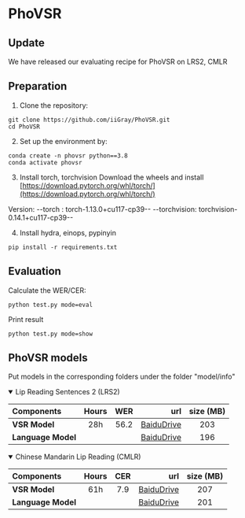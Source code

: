 # PhoVSR

## Update

We have released our evaluating recipe for PhoVSR on LRS2, CMLR


## Preparation
1. Clone the repository:
```
git clone https://github.com/iiGray/PhoVSR.git
cd PhoVSR
```


2. Set up the environment by:
```
conda create -n phovsr python==3.8
conda activate phovsr
```

3. Install torch, torchvision
Download the wheels and install
[https://download.pytorch.org/whl/torch/](https://download.pytorch.org/whl/torch/)

Version:
--torch : torch-1.13.0+cu117-cp39--
--torchvision: torchvision-0.14.1+cu117-cp39--



4. Install hydra, einops, pypinyin

```
pip install -r requirements.txt
```


## Evaluation
Calculate the WER/CER:
```
python test.py mode=eval
```
Print result
```
python test.py mode=show
```


## PhoVSR models


Put models in the corresponding folders under the folder "model/info"


<details open>

<summary>Lip Reading Sentences 2 (LRS2)</summary>

<p> </p>

|     Components        |  Hours| WER  |                               url                                         |  size (MB)  |
|:----------------------|:-----:|:-----:|-----------------------------------------------------------------------------------:|:-----------:|
|   **VSR Model**       | 28h |    56.2 |[BaiduDrive]()   |     203     |
|   **Language Model**  |     |         |  [BaiduDrive]()   |     196     |

</details>




<details open>

<summary>Chinese Mandarin Lip Reading (CMLR)</summary>

<p> </p>

|     Components        |  Hours| CER  |                               url                                         |  size (MB)  |
|:----------------------|:-----:|:-----:|-----------------------------------------------------------------------------------:|:-----------:|
|   **VSR Model**       | 61h |    7.9 |   [BaiduDrive](https://pan.baidu.com/s/14IoqyjXF1mFGA5jAiw6ygQ?pwd=exd5)     |     207    |
|   **Language Model**  |     |         |  [BaiduDrive](https://pan.baidu.com/s/12Ed2Who3CXDAWKJBwfM6Mg?pwd=39vj)   |     201    |

</details>
